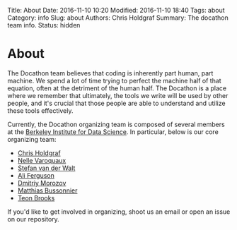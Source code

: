 Title: About
Date: 2016-11-10 10:20
Modified: 2016-11-10 18:40
Tags: about
Category: info
Slug: about
Authors: Chris Holdgraf
Summary: The docathon team info.
Status: hidden

# About

The Docathon team believes that coding is inherently part human, part machine. We spend a lot of time trying to perfect the machine half of that equation, often at the detriment of the human half. The Docathon is a place where we remember that ultimately, the tools we write will be used by other people, and it's crucial that those people are able to understand and utilize these tools effectively.

Currently, the Docathon organizing team is composed of several members at the [Berkeley Institute for Data Science](https://bids.berkeley.edu/). In particular, below is our core organizing team:

* [Chris Holdgraf](https://bids.berkeley.edu/people/chris-holdgraf)
* [Nelle Varoquaux](https://bids.berkeley.edu/people/nelle-varoquaux) 
* [Stefan van der Walt](https://bids.berkeley.edu/people/st%C3%A9fan-van-der-walt)
* [Ali Ferguson](https://bids.berkeley.edu/people/ali-ferguson)
* [Dmitriy Morozov](https://bids.berkeley.edu/people/dmitriy-morozov)
* [Matthias Bussonnier](https://bids.berkeley.edu/people/matthias-bussonnier)
* [Teon Brooks](http://teonbrooks.github.io)


If you'd like to get involved in organizing, shoot us an email or open an issue on our repository.
